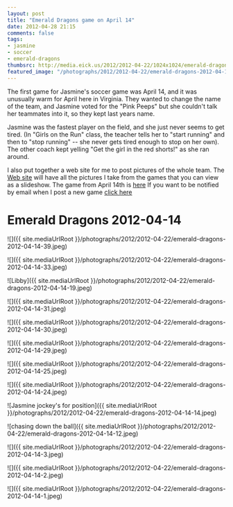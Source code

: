 ```yaml
---
layout: post
title: "Emerald Dragons game on April 14"
date: 2012-04-28 21:15
comments: false
tags: 
- jasmine
- soccer
- emerald-dragons
thumbsrc: http://media.eick.us/2012/2012-04-22/1024x1024/emerald-dragons-2012-04-14-39.jpeg
featured_image: "/photographs/2012/2012-04-22/emerald-dragons-2012-04-14-39.jpeg"
---
```

The first game for Jasmine's soccer game was April 14, and it was unusually warm for April here in Virginia.  They wanted to change the name of the team, and Jasmine voted for the "Pink Peeps" but she couldn't talk her teammates into it, so they kept last years name.

Jasmine was the fastest player on the field, and she just never seems to get tired.  (In "Girls on the Run" class, the teacher tells her to "start running" and then to "stop running" -- she never gets tired enough to stop on her own).  The other coach kept yelling "Get the girl in the red shorts!" as she ran around.  

I also put together a web site for me to post pictures of the whole team.  The [Web site](http://eick.us/emerald-dragons) will have all the pictures I take from the games that you can view as a slideshow.   The game from April 14th is [here](http://eick.us/emerald-dragons/#/8/0) If you want to be notified by email when I post a new game [click here](http://eepurl.com/lhf_9) 

# Emerald Dragons 2012-04-14




![]({{ site.mediaUrlRoot }}/photographs/2012/2012-04-22/emerald-dragons-2012-04-14-39.jpeg)





![]({{ site.mediaUrlRoot }}/photographs/2012/2012-04-22/emerald-dragons-2012-04-14-33.jpeg)




![Libby]({{ site.mediaUrlRoot }}/photographs/2012/2012-04-22/emerald-dragons-2012-04-14-19.jpeg)





![]({{ site.mediaUrlRoot }}/photographs/2012/2012-04-22/emerald-dragons-2012-04-14-31.jpeg)





![]({{ site.mediaUrlRoot }}/photographs/2012/2012-04-22/emerald-dragons-2012-04-14-30.jpeg)




![]({{ site.mediaUrlRoot }}/photographs/2012/2012-04-22/emerald-dragons-2012-04-14-29.jpeg)





![]({{ site.mediaUrlRoot }}/photographs/2012/2012-04-22/emerald-dragons-2012-04-14-25.jpeg)





![]({{ site.mediaUrlRoot }}/photographs/2012/2012-04-22/emerald-dragons-2012-04-14-24.jpeg)






![Jasmine jockey's for position]({{ site.mediaUrlRoot }}/photographs/2012/2012-04-22/emerald-dragons-2012-04-14-14.jpeg)





![chasing down the ball]({{ site.mediaUrlRoot }}/photographs/2012/2012-04-22/emerald-dragons-2012-04-14-12.jpeg)





![]({{ site.mediaUrlRoot }}/photographs/2012/2012-04-22/emerald-dragons-2012-04-14-3.jpeg)





![]({{ site.mediaUrlRoot }}/photographs/2012/2012-04-22/emerald-dragons-2012-04-14-2.jpeg)




![]({{ site.mediaUrlRoot }}/photographs/2012/2012-04-22/emerald-dragons-2012-04-14-1.jpeg)
